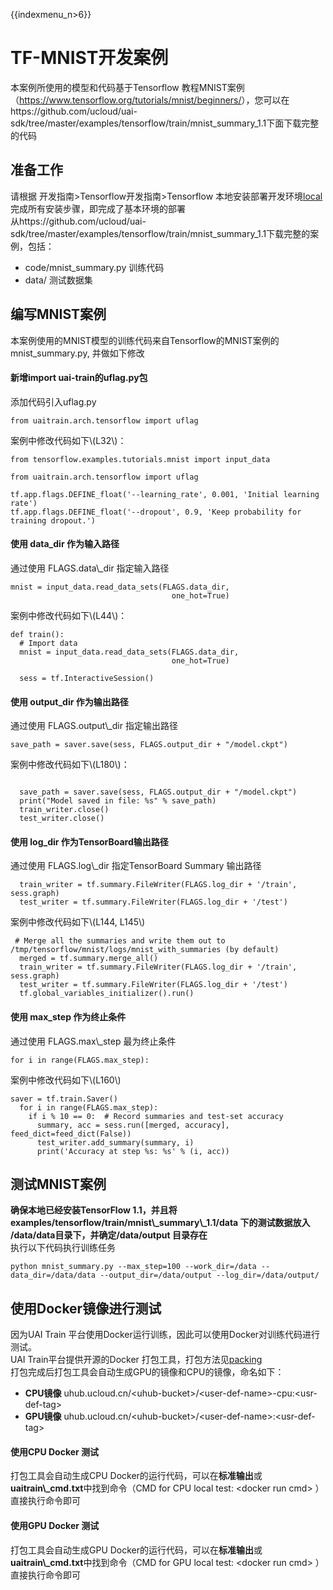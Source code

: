 {{indexmenu_n>6}}

# TF-MNIST开发案例

本案例所使用的模型和代码基于Tensorflow
教程MNIST案例（<https://www.tensorflow.org/tutorials/mnist/beginners/>），您可以在https://github.com/ucloud/uai-sdk/tree/master/examples/tensorflow/train/mnist\_summary\_1.1下面下载完整的代码

## 准备工作

请根据 开发指南\>Tensorflow开发指南\>Tensorflow
本地安装部署开发环境[local](/ai/uai-train/guide/tensorflow/local)完成所有安装步骤，即完成了基本环境的部署  
从https://github.com/ucloud/uai-sdk/tree/master/examples/tensorflow/train/mnist\_summary\_1.1下载完整的案例，包括：

  - code/mnist\_summary.py 训练代码
  - data/ 测试数据集

## 编写MNIST案例

本案例使用的MNIST模型的训练代码来自Tensorflow的MNIST案例的mnist\_summary.py, 并做如下修改  

#### 新增import uai-train的uflag.py包

添加代码引入uflag.py

``` 
from uaitrain.arch.tensorflow import uflag 
```

案例中修改代码如下\\(L32\\)：

    from tensorflow.examples.tutorials.mnist import input_data
    
    from uaitrain.arch.tensorflow import uflag
    
    tf.app.flags.DEFINE_float('--learning_rate', 0.001, 'Initial learning rate')
    tf.app.flags.DEFINE_float('--dropout', 0.9, 'Keep probability for training dropout.')

#### 使用 data\_dir 作为输入路径

通过使用 FLAGS.data\\\_dir 指定输入路径

    mnist = input_data.read_data_sets(FLAGS.data_dir,
                                        one_hot=True)

案例中修改代码如下\\(L44\\)：

    def train():
      # Import data
      mnist = input_data.read_data_sets(FLAGS.data_dir,
                                        one_hot=True)
    
      sess = tf.InteractiveSession()

#### 使用 output\_dir 作为输出路径

通过使用 FLAGS.output\\\_dir 指定输出路径

    save_path = saver.save(sess, FLAGS.output_dir + "/model.ckpt")

案例中修改代码如下\\(L180\\)：

``` 

  save_path = saver.save(sess, FLAGS.output_dir + "/model.ckpt")
  print("Model saved in file: %s" % save_path)
  train_writer.close()
  test_writer.close()
```

#### 使用 log\_dir 作为TensorBoard输出路径

通过使用 FLAGS.log\\\_dir 指定TensorBoard Summary 输出路径

``` 
  train_writer = tf.summary.FileWriter(FLAGS.log_dir + '/train', sess.graph)
  test_writer = tf.summary.FileWriter(FLAGS.log_dir + '/test')
```

案例中修改代码如下\\(L144, L145\\)

``` 
 # Merge all the summaries and write them out to /tmp/tensorflow/mnist/logs/mnist_with_summaries (by default)
  merged = tf.summary.merge_all()
  train_writer = tf.summary.FileWriter(FLAGS.log_dir + '/train', sess.graph)
  test_writer = tf.summary.FileWriter(FLAGS.log_dir + '/test')
  tf.global_variables_initializer().run()
```

#### 使用 max\_step 作为终止条件

通过使用 FLAGS.max\\\_step 最为终止条件

    for i in range(FLAGS.max_step):

案例中修改代码如下\\(L160\\)

    saver = tf.train.Saver()
      for i in range(FLAGS.max_step):
        if i % 10 == 0:  # Record summaries and test-set accuracy
          summary, acc = sess.run([merged, accuracy], feed_dict=feed_dict(False))
          test_writer.add_summary(summary, i)
          print('Accuracy at step %s: %s' % (i, acc))

## 测试MNIST案例

**确保本地已经安装TensorFlow
1.1，并且将examples/tensorflow/train/mnist\\\_summary\\\_1.1/data
下的测试数据放入 /data/data目录下，并确定/data/output 目录存在**  
执行以下代码执行训练任务

    python mnist_summary.py --max_step=100 --work_dir=/data --data_dir=/data/data --output_dir=/data/output --log_dir=/data/output/

## 使用Docker镜像进行测试

因为UAI Train 平台使用Docker运行训练，因此可以使用Docker对训练代码进行测试。  
UAI Train平台提供开源的Docker
打包工具，打包方法见[packing](/ai/uai-train/guide/tensorflow/packing)  
打包完成后打包工具会自动生成GPU的镜像和CPU的镜像，命名如下：

  - **CPU镜像**
    uhub.ucloud.cn/\<uhub-bucket\>/\<user-def-name\>-cpu:\<usr-def-tag\>
  - **GPU镜像**
    uhub.ucloud.cn/\<uhub-bucket\>/\<user-def-name\>:\<usr-def-tag\>

#### 使用CPU Docker 测试

打包工具会自动生成CPU Docker的运行代码，可以在**标准输出**或**uaitrain\\\_cmd.txt**中找到命令（CMD
for CPU local test: \<docker run cmd\> ）  
直接执行命令即可

#### 使用GPU Docker 测试

打包工具会自动生成GPU Docker的运行代码，可以在**标准输出**或**uaitrain\\\_cmd.txt**中找到命令（CMD
for GPU local test: \<docker run cmd\> ）  
直接执行命令即可
